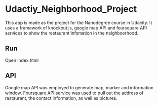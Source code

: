 # Udactiy_Neighborhood_Project
This app is made as the project for the Nanodegree course in Udacity. It uses a framework of knockout.js, google map API and foursquare API services to show the restaurant infomation in the neighboorhood.
## Run
Open index.html
## API 
Google map API was employed to generate map, marker and information window. Foursquare API service was used to pull out the address of restaurant, the contact information, as well as pictures.
